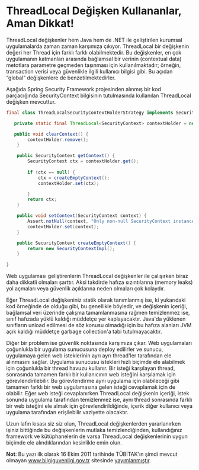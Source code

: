 # ThreadLocal Değişken Kullananlar, Aman Dikkat!

ThreadLocal değişkenler hem Java hem de .NET ile geliştirilen kurumsal uygulamalarda zaman zaman karşımıza çıkıyor. 
ThreadLocal bir değişkenin değeri her Thread için farklı farklı olabilmektedir. Bu değişkenler, en çok uygulamanın 
katmanları arasında bağlamsal bir verinin (contextual data) metotlara parametre geçmeden taşınması için kullanılmaktadır; 
örneğin, transaction verisi veya güvenlikle ilgili kullanıcı bilgisi gibi. Bu açıdan “global” değişkenlere de 
benzetilmektedirler.

Aşağıda Spring Security Framework projesinden alınmış bir kod parçacığında SecurityContext bilgisinin tutulmasında 
kullanılan ThreadLocal değişken mevcuttur.

```java
final class ThreadLocalSecurityContextHolderStrategy implements SecurityContextHolderStrategy {

   private static final ThreadLocal<SecurityContext> contextHolder = new ThreadLocal<SecurityContext>();

   public void clearContext() {
        contextHolder.remove();
    }

    public SecurityContext getContext() {
        SecurityContext ctx = contextHolder.get();
        
        if (ctx == null) {
            ctx = createEmptyContext();
            contextHolder.set(ctx);

        }
        return ctx;
    }

    public void setContext(SecurityContext context) {
        Assert.notNull(context, "Only non-null SecurityContext instances are permitted");
        contextHolder.set(context);
    }

    public SecurityContext createEmptyContext() {
        return new SecurityContextImpl();
    }

}
```

Web uygulaması geliştirenlerin ThreadLocal değişkenler ile çalışırken biraz daha dikkatli olmaları şarttır. Aksi takdirde 
hafıza sızıntılarına (memory leaks) yol açmaları veya güvenlik açıklarına neden olmaları çok kolaydır.

Eğer ThreadLocal değişkeniniz statik olarak tanımlanmış ise, ki yukarıdaki kod örneğinde de olduğu gibi, bu genellikle 
böyledir, ve değişkenin içeriği, bağlamsal veri üzerinde çalışma tamamlanmasına rağmen temizlenmez ise, sınıf hafızada 
yüklü kaldığı müddetçe yer kaplayacaktır. Java'da yüklenen sınıfların unload edilmesi de söz konusu olmadığı için bu hafıza 
alanları JVM açık kaldığı müddetçe garbage collection'a tabi tutulmayacaktır.

Diğer bir problem ise güvenlik noktasında karşımıza çıkar. Web uygulamaları çoğunlukla bir uygulama sunucusuna deploy 
edilirler ve sunucu, uygulamaya gelen web isteklerinin ayrı ayrı thread'ler tarafından ele alınmasını sağlar. Uygulama 
sunucusu istekleri hızlı biçimde ele alabilmek için çoğunlukla bir thread havuzu kullanır. Bir isteği karşılayan thread, 
sonrasında tamamen farklı bir kullanıcının web isteğini karşılamak için görevlendirilebilir. Bu görevlendirme aynı uygulama 
için olabileceği gibi tamamen farklı bir web uygulamasına gelen isteği cevaplamak için de olabilir. Eğer web isteği
cevaplanırken ThreadLocal değişkenin içeriği, istek sonunda uygulama tarafından temizlenmez ise, aynı thread sonrasında 
farklı bir web isteğini ele almak için görevlendirildiğinde, içerik diğer kullanıcı veya uygulama tarafından erişilebilir 
vaziyette olacaktır.

Uzun lafın kısası siz siz olun, ThreadLocal değişkenlerden yararlanırken işiniz bittiğinde bu değişkenlerin mutlaka 
temizlendiğinden, kullandığınız framework ve kütüphanelerin de varsa ThreadLocal değişkenlerinin uygun biçimde ele 
alındıklarından kesinlikle emin olun.

**Not**: Bu yazı ilk olarak 16 Ekim 2011 tarihinde TÜBİTAK'ın şimdi mevcut olmayan www.bilgiguvenligi.gov.tr sitesinde 
[yayımlanmıştır](http://www.bilgiguvenligi.gov.tr/yazilim-guvenligi/threadlocal-degisken-kullananlar-aman-dikkat.html).

